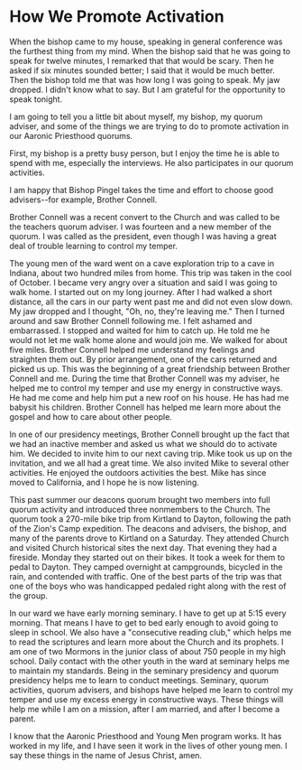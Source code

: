 # How We Promote Activation

When the bishop came to my house, speaking in general conference was the
furthest thing from my mind. When the bishop said that he was going to speak
for twelve minutes, I remarked that that would be scary. Then he asked if six
minutes sounded better; I said that it would be much better. Then the bishop
told me that was how long I was going to speak. My jaw dropped. I didn't know
what to say. But I am grateful for the opportunity to speak tonight.

I am going to tell you a little bit about myself, my bishop, my quorum
adviser, and some of the things we are trying to do to promote activation in
our Aaronic Priesthood quorums.

First, my bishop is a pretty busy person, but I enjoy the time he is able to
spend with me, especially the interviews. He also participates in our quorum
activities.

I am happy that Bishop Pingel takes the time and effort to choose good
advisers--for example, Brother Connell.

Brother Connell was a recent convert to the Church and was called to be the
teachers quorum adviser. I was fourteen and a new member of the quorum. I was
called as the president, even though I was having a great deal of trouble
learning to control my temper.

The young men of the ward went on a cave exploration trip to a cave in
Indiana, about two hundred miles from home. This trip was taken in the cool of
October. I became very angry over a situation and said I was going to walk
home. I started out on my long journey. After I had walked a short distance,
all the cars in our party went past me and did not even slow down. My jaw
dropped and I thought, "Oh, no, they're leaving me." Then I turned around and
saw Brother Connell following me. I felt ashamed and embarrassed. I stopped
and waited for him to catch up. He told me he would not let me walk home alone
and would join me. We walked for about five miles. Brother Connell helped me
understand my feelings and straighten them out. By prior arrangement, one of
the cars returned and picked us up. This was the beginning of a great
friendship between Brother Connell and me. During the time that Brother
Connell was my adviser, he helped me to control my temper and use my energy in
constructive ways. He had me come and help him put a new roof on his house. He
has had me babysit his children. Brother Connell has helped me learn more
about the gospel and how to care about other people.

In one of our presidency meetings, Brother Connell brought up the fact that we
had an inactive member and asked us what we should do to activate him. We
decided to invite him to our next caving trip. Mike took us up on the
invitation, and we all had a great time. We also invited Mike to several other
activities. He enjoyed the outdoors activities the best. Mike has since moved
to California, and I hope he is now listening.

This past summer our deacons quorum brought two members into full quorum
activity and introduced three nonmembers to the Church. The quorum took a
270-mile bike trip from Kirtland to Dayton, following the path of the Zion's
Camp expedition. The deacons and advisers, the bishop, and many of the parents
drove to Kirtland on a Saturday. They attended Church and visited Church
historical sites the next day. That evening they had a fireside. Monday they
started out on their bikes. It took a week for them to pedal to Dayton. They
camped overnight at campgrounds, bicycled in the rain, and contended with
traffic. One of the best parts of the trip was that one of the boys who was
handicapped pedaled right along with the rest of the group.

In our ward we have early morning seminary. I have to get up at 5:15 every
morning. That means I have to get to bed early enough to avoid going to sleep
in school. We also have a "consecutive reading club," which helps me to read
the scriptures and learn more about the Church and its prophets. I am one of
two Mormons in the junior class of about 750 people in my high school. Daily
contact with the other youth in the ward at seminary helps me to maintain my
standards. Being in the seminary presidency and quorum presidency helps me to
learn to conduct meetings. Seminary, quorum activities, quorum advisers, and
bishops have helped me learn to control my temper and use my excess energy in
constructive ways. These things will help me while I am on a mission, after I
am married, and after I become a parent.

I know that the Aaronic Priesthood and Young Men program works. It has worked
in my life, and I have seen it work in the lives of other young men. I say
these things in the name of Jesus Christ, amen.

